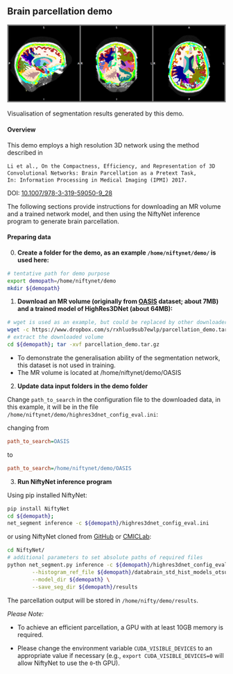 ## Brain parcellation demo
![Brain parcellation](./example_outputs/screenshot.png)

Visualisation of segmentation results generated by this demo.


#### Overview
This demo employs a high resolution 3D network using the method
described in
```
Li et al., On the Compactness, Efficiency, and Representation of 3D
Convolutional Networks: Brain Parcellation as a Pretext Task,
In: Information Processing in Medical Imaging (IPMI) 2017.
```
DOI: [10.1007/978-3-319-59050-9_28](http://doi.org/10.1007/978-3-319-59050-9_28)

The following sections provide instructions for downloading an MR volume and a
trained network model, and then using the NiftyNet inference program to
generate brain parcellation.


#### Preparing data
0) **Create a folder for the demo, as an example `/home/niftynet/demo/` is used here:**
```bash
# tentative path for demo purpose
export demopath=/home/niftynet/demo
mkdir ${demopath}
```

1) **Download an MR volume (originally from [OASIS](http://www.oasis-brains.org/) dataset; about 7MB)
and a trained model of HighRes3DNet (about 64MB):**

```bash
# wget is used as an example, but could be replaced by other downloaders
wget -c https://www.dropbox.com/s/rxhluo9sub7ewlp/parcellation_demo.tar.gz -P ${demopath}
# extract the downloaded volume
cd ${demopath}; tar -xvf parcellation_demo.tar.gz
```
 * To demonstrate the generalisation ability of the segmentation
   network, this dataset is not used in training.
 * The MR volume is located at /home/niftynet/demo/OASIS


2) **Update data input folders in the demo folder**

Change `path_to_search` in the configuration file to the downloaded data,
in this example, it will be in the file `/home/niftynet/demo/highres3dnet_config_eval.ini`:

changing from
```ini
path_to_search=OASIS
```
to
```ini
path_to_search=/home/niftynet/demo/OASIS
```

3) **Run NiftyNet inference program**

Using pip installed NiftyNet:
```bash
pip install NiftyNet
cd ${demopath};
net_segment inference -c ${demopath}/highres3dnet_config_eval.ini
```

or using NiftyNet cloned from [GitHub](https://github.com/NifTK/NiftyNet) or [CMICLab](https://cmiclab.cs.ucl.ac.uk/CMIC/NiftyNet):
```bash
cd NiftyNet/
# additional parameters to set absolute paths of required files
python net_segment.py inference -c ${demopath}/highres3dnet_config_eval.ini \
        --histogram_ref_file ${demopath}/databrain_std_hist_models_otsu.txt \
        --model_dir ${demopath} \
        --save_seg_dir ${demopath}/results
```
The parcellation output will be stored in `/home/nifty/demo/results`.


_Please Note:_

* To achieve an efficient parcellation, a GPU with at least 10GB memory is required.

* Please change the environment variable `CUDA_VISIBLE_DEVICES` to an appropriate value if necessary (e.g., `export CUDA_VISIBLE_DEVICES=0` will allow NiftyNet to use the `0`-th GPU).

